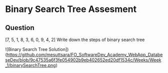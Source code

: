 # Binary Search Tree Assesment

## Question

[7, 5, 1, 8, 3, 6, 0, 9, 4, 2] Write down the steps of binary search tree 

![Binary Search Tree Solution])(https://github.com/mesuttsara/FO_SoftwareDev_Academy_WebApp_DatabeseDev/blob/9c47535a6f3fe054902b9eb402652ed20df1534c/Weeks/Week_1/binarySearchTree.png)